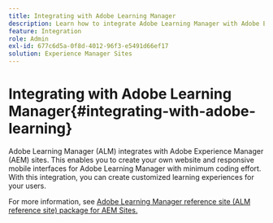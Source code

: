 ```yaml
---
title: Integrating with Adobe Learning Manager
description: Learn how to integrate Adobe Learning Manager with Adobe Experience Manager sites.
feature: Integration
role: Admin
exl-id: 677c6d5a-0f8d-4012-96f3-e5491d66ef17
solution: Experience Manager Sites
---
```

# Integrating with Adobe Learning Manager{#integrating-with-adobe-learning}

Adobe Learning Manager (ALM) integrates with Adobe Experience Manager (AEM) sites. This enables you to create your own website and responsive mobile interfaces for Adobe Learning Manager with minimum coding effort. With this integration, you can create customized learning experiences for your users.

For more information, see [Adobe Learning Manager reference site (ALM reference site) package for AEM Sites.](https://helpx.adobe.com/learning-manager/adobe-learning-manager-integration-aem.html)
